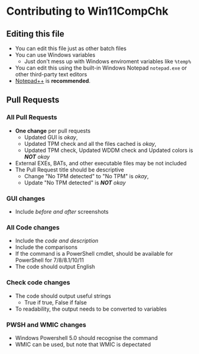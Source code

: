 # Contributing to Win11CompChk

## Editing this file
- You can edit this file just as other batch files
- You can use Windows variables
   - Just don't mess up with Windows enviroment variables like `%temp%`
- You can edit this using the built-in Windows Notepad `notepad.exe` or other third-party text editors
- [Notepad++](https://github.com/notepad-plus-plus/notepad-plus-plus) is **recommended**.

## Pull Requests

### All Pull Requests
- **One change** per pull requests
   - Updated GUI is *okay*,
   - Updated TPM check and all the files cached is *okay*,
   - Updated TPM check, Updated WDDM check and Updated colors is ***NOT** okay*
- External EXEs, BATs, and other executable files may be not included
- The Pull Request title should be descriptive
   - Change "No TPM detected" to "No TPM" is *okay*,
   - Update "No TPM detected" is ***NOT** okay*

### GUI changes
- Include *before and after* screenshots

### All Code changes
- Include the *code and description*
- Include the comparisons
- If the command is a PowerShell cmdlet, should be available for PowerShell for 7/8/8.1/10/11
- The code should output English

### Check code changes
- The code should output useful strings
   - True if true, False if false
- To readability, the output needs to be converted to variables

### PWSH and WMIC changes
- Windows Powershell 5.0 should recognise the command
- WMIC can be used, but note that WMIC is depectated


